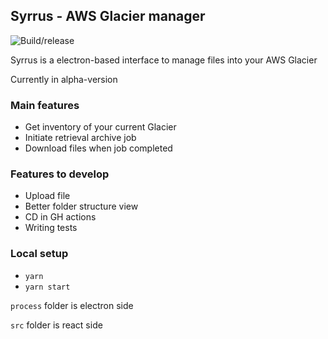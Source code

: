 ## Syrrus - AWS Glacier manager

![Build/release](https://github.com/nico2che/syrrus/workflows/Build/release/badge.svg?branch=master)

Syrrus is a electron-based interface to manage files into your AWS Glacier

Currently in alpha-version

### Main features

- Get inventory of your current Glacier
- Initiate retrieval archive job
- Download files when job completed

### Features to develop

- Upload file
- Better folder structure view
- CD in GH actions
- Writing tests

### Local setup

- `yarn`
- `yarn start`

`process` folder is electron side

`src` folder is react side
